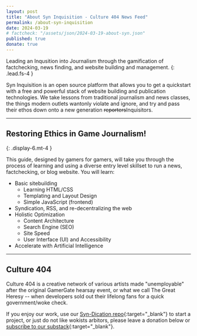 ```yaml
---
layout: post
title: "About Syn Inquisition - Culture 404 News Feed"
permalink: /about-syn-inquisition
date: 2024-03-19
# factcheck: "/assets/json/2024-03-19-about-syn.json"
published: true
donate: true
---
```

Leading an Inqusition into Journalism through the gamification of factchecking, news finding, and website building and management.
{: .lead.fs-4 }

Syn Inquisition is an open source platform that allows you to get a quickstart with a free and powerful stack of website building and publication technologies. We take lessons from traditional journalism and news classes, the things modern outlets wantonly violate and ignore, and try and pass their ethos down onto a new generation ~~reporters~~Inquisitors. 

---

## Restoring Ethics in Game Journalism! 
{: .display-6.mt-4 }

This guide, designed by gamers for gamers, will take you through the process of learning and using a diverse entry level skillset to run a news, factchecking, or blog website. You will learn:

- Basic sitebuilding
  -  Learning HTML/CSS
  -  Templating and Layout Design
  -  Simple JavaScript (frontend)
- Syndication, RSS, and re-decentralizing the web
- Holistic Optimization
  - Content Architecture
  - Search Engine (SEO)
  - Site Speed
  - User Interface (UI) and Accessibility
- Accelerate with Artificial Intelligence 

---

## Culture 404

Culture 404 is a creative network of various artists made "unemployable" after the original GamerGate hearsay event, or what we call The Great Heresy -- when developers sold out their lifelong fans for a quick government/woke check.

If you enjoy our work, use our [Syn-Dication repo](https://github.com/Culture-404/Syn_Inquisition){:target="_blank"} to start a project, or just do not like wokists arbitors, please leave a donation below or [subscribe to our substack](https://www.culture404.com/){:target="_blank"}.